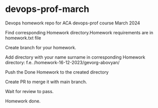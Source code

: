 # devops-prof-march
Devops homework repo for ACA devops-prof course March 2024

Find corresponding Homework directory.Homework requirements are in homework.txt file

Create branch for your homework.

Add directory with your name surname in corresponding Homework directory: f.e. /homework-16-12-2023/gevorg-abovyan/

Push the Done Homework to the created directory

Create PR to merge it with main branch.

Wait for review to pass.

Homework done.
